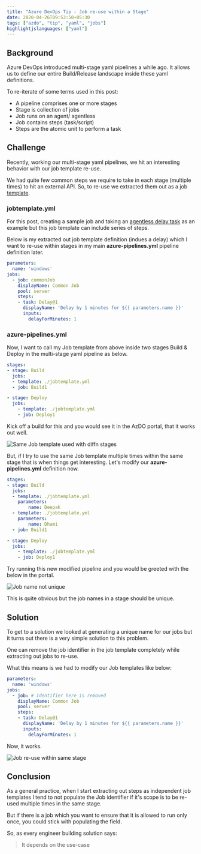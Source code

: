 ```yaml
---
title: "Azure DevOps Tip - Job re-use within a Stage"
date: 2020-04-26T09:53:50+05:30
tags: ["azdo", "tip", "yaml", "jobs"]
highlightjslanguages: ["yaml"]
---
```


## Background

Azure DevOps introduced multi-stage yaml pipelines a while ago. It allows us
to define our entire Build/Release landscape inside these yaml definitions.

To re-iterate of some terms used in this post:

- A pipeline comprises one or more stages
- Stage is collection of jobs
- Job runs on an agent/ agentless
- Job contains steps (task/script)
- Steps are the atomic unit to perform a task

## Challenge

Recently, working our multi-stage yaml pipelines, we hit an interesting
behavior with our job template re-use.

We had quite few common steps we require to take in each stage (multiple times)
to hit an external API. So, to re-use we extracted them out as a job
[template](https://docs.microsoft.com/en-us/azure/devops/pipelines/process/templates?view=azure-devops).

### jobtemplate.yml

For this post, creating a sample job and taking an
[agentless delay task](https://docs.microsoft.com/en-us/azure/devops/pipelines/tasks/utility/delay?view=azure-devops) as an example but this job template can include
series of steps.

Below is my extracted out job template definition (indues a delay) which I want to re-use within stages in my main **azure-pipelines.yml** pipeline definition later.

```yaml
parameters:
  name: 'windows'
jobs:
  - job: commonJob
    displayName: Common Job
    pool: server
    steps:
    - task: Delay@1
      displayName: 'Delay by 1 minutes for ${{ parameters.name }}'
      inputs:
        delayForMinutes: 1
```

### azure-pipelines.yml

Now, I want to call my Job template from above inside two stages Build & Deploy
in the multi-stage yaml pipeline as below.

```yaml
stages:
- stage: Build
  jobs:
  - template: ./jobtemplate.yml
  - job: Build1

- stage: Deploy
  jobs:
    - template: ./jobtemplate.yml
    - job: Deploy1
```

Kick off a build for this and you would see it in the AzDO portal, that it works
out well.

![Same Job template used with diffn stages](/static/004/jobWithinDiffStages.png)

But, if I try to use the same Job template multiple times within the same stage
that is when things get interesting. Let's modify our **azure-pipelines.yml** definition now.

```yaml
stages:
- stage: Build
  jobs:
  - template: ./jobtemplate.yml
    parameters:
        name: Deepak
  - template: ./jobtemplate.yml
    parameters:
        name: Dhami
  - job: Build1

- stage: Deploy
  jobs:
    - template: ./jobtemplate.yml
    - job: Deploy1
```

Try running this new modified pipeline and you would be greeted with the below
in the portal.

![Job name not unique](/static/004/nameCollision.png)

This is quite obvious but the job names in a stage should be unique.

## Solution

To get to a solution we looked at generating a unique name for our jobs but
it turns out there is a very simple solution to this problem.

One can remove the job identifier in the job template completely while
extracting out jobs to re-use.

What this means is we had to modify our Job templates like below:

```yaml
parameters:
  name: 'windows'
jobs:
  - job: # Identifier here is removed
    displayName: Common Job
    pool: server
    steps:
    - task: Delay@1
      displayName: 'Delay by 1 minutes for ${{ parameters.name }}'
      inputs:
        delayForMinutes: 1
```

Now, it works.

![Job re-use within same stage](/static/004/jobReuse.png)

## Conclusion

As a general practice, when I start extracting out steps as independent job
templates I tend to not populate the Job identifier if it's scope is to be
re-used multiple times in the same stage.

But if there is a job which you want to ensure that it is allowed to run only
once, you could stick with populating the field.

So, as every engineer building solution says:

> It depends on the use-case
